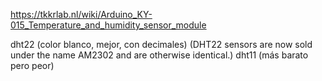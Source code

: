 https://tkkrlab.nl/wiki/Arduino_KY-015_Temperature_and_humidity_sensor_module

dht22 (color blanco, mejor, con decimales) (DHT22 sensors are now sold under the name AM2302 and are otherwise identical.)
dht11 (más barato pero peor)
